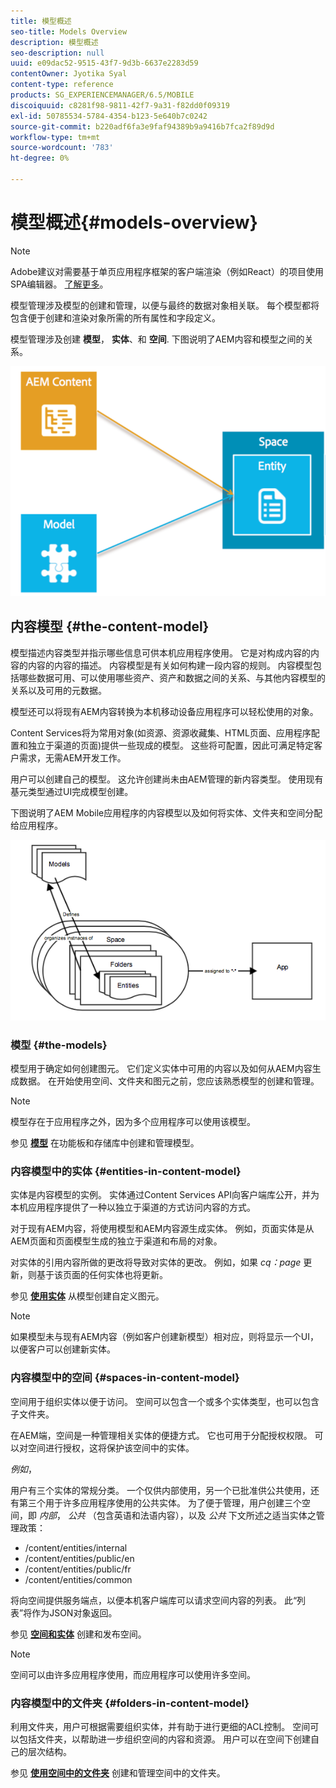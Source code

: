 ```yaml
---
title: 模型概述
seo-title: Models Overview
description: 模型概述
seo-description: null
uuid: e09dac52-9515-43f7-9d3b-6637e2283d59
contentOwner: Jyotika Syal
content-type: reference
products: SG_EXPERIENCEMANAGER/6.5/MOBILE
discoiquuid: c8281f98-9811-42f7-9a31-f82dd0f09319
exl-id: 50785534-5784-4354-b123-5e640b7c0242
source-git-commit: b220adf6fa3e9faf94389b9a9416b7fca2f89d9d
workflow-type: tm+mt
source-wordcount: '783'
ht-degree: 0%

---
```


# 模型概述{#models-overview}

>[!NOTE]
>
>Adobe建议对需要基于单页应用程序框架的客户端渲染（例如React）的项目使用SPA编辑器。 [了解更多](/help/sites-developing/spa-overview.md)。

模型管理涉及模型的创建和管理，以便与最终的数据对象相关联。 每个模型都将包含便于创建和渲染对象所需的所有属性和字段定义。

模型管理涉及创建 **模型**， **实体**、和 **空间**. 下图说明了AEM内容和模型之间的关系。

![chlimage_1-81](assets/chlimage_1-81.png)

## 内容模型 {#the-content-model}

模型描述内容类型并指示哪些信息可供本机应用程序使用。 它是对构成内容的内容的内容的内容的描述。 内容模型是有关如何构建一段内容的规则。 内容模型包括哪些数据可用、可以使用哪些资产、资产和数据之间的关系、与其他内容模型的关系以及可用的元数据。

模型还可以将现有AEM内容转换为本机移动设备应用程序可以轻松使用的对象。

Content Services将为常用对象(如资源、资源收藏集、HTML页面、应用程序配置和独立于渠道的页面)提供一些现成的模型。 这些将可配置，因此可满足特定客户需求，无需AEM开发工作。

用户可以创建自己的模型。 这允许创建尚未由AEM管理的新内容类型。 使用现有基元类型通过UI完成模型创建。

下图说明了AEM Mobile应用程序的内容模型以及如何将实体、文件夹和空间分配给应用程序。

![chlimage_1-82](assets/chlimage_1-82.png)

### 模型 {#the-models}

模型用于确定如何创建图元。 它们定义实体中可用的内容以及如何从AEM内容生成数据。 在开始使用空间、文件夹和图元之前，您应该熟悉模型的创建和管理。

>[!NOTE]
>
>模型存在于应用程序之外，因为多个应用程序可以使用该模型。

参见 **[模型](/help/mobile/administer-mobile-apps.md)** 在功能板和存储库中创建和管理模型。

### 内容模型中的实体 {#entities-in-content-model}

实体是内容模型的实例。 实体通过Content Services API向客户端库公开，并为本机应用程序提供了一种以独立于渠道的方式访问内容的方式。

对于现有AEM内容，将使用模型和AEM内容源生成实体。 例如，页面实体是从AEM页面和页面模型生成的独立于渠道和布局的对象。

对实体的引用内容所做的更改将导致对实体的更改。 例如，如果 *cq：page* 更新，则基于该页面的任何实体也将更新。

参见 **[使用实体](/help/mobile/spaces-and-entities.md)** 从模型创建自定义图元。

>[!NOTE]
>
>如果模型未与现有AEM内容（例如客户创建新模型）相对应，则将显示一个UI，以便客户可以创建新实体。

### 内容模型中的空间 {#spaces-in-content-model}

空间用于组织实体以便于访问。 空间可以包含一个或多个实体类型，也可以包含子文件夹。

在AEM端，空间是一种管理相关实体的便捷方式。 它也可用于分配授权权限。 可以对空间进行授权，这将保护该空间中的实体。

*例如*，

用户有三个实体的常规分类。 一个仅供内部使用，另一个已批准供公共使用，还有第三个用于许多应用程序使用的公共实体。 为了便于管理，用户创建三个空间，即 *内部*， *公共* （包含英语和法语内容），以及 *公共* 下文所述之适当实体之管理政策：

* /content/entities/internal
* /content/entities/public/en
* /content/entities/public/fr
* /content/entities/common

将向空间提供服务端点，以便本机客户端库可以请求空间内容的列表。 此“列表”将作为JSON对象返回。

参见 **[空间和实体](/help/mobile/spaces-and-entities.md)** 创建和发布空间。

>[!NOTE]
>
>空间可以由许多应用程序使用，而应用程序可以使用许多空间。

### 内容模型中的文件夹 {#folders-in-content-model}

利用文件夹，用户可根据需要组织实体，并有助于进行更细的ACL控制。 空间可以包括文件夹，以帮助进一步组织空间的内容和资源。 用户可以在空间下创建自己的层次结构。

参见 **[使用空间中的文件夹](/help/mobile/spaces-and-entities.md)** 创建和管理空间中的文件夹。
